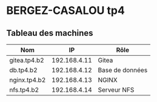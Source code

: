 # BERGEZ-CASALOU tp4

## Tableau des machines

| Nom             | IP           | Rôle            |
| --------------- | ------------ | --------------- |
| gitea.tp4.b2    | 192.168.4.11 | Gitea           |
| db.tp4.b2       | 192.168.4.12 | Base de données |
| nginx.tp4.b2    | 192.168.4.13 | NGINX           |
| nfs.tp4.b2      | 192.168.4.14 | Serveur NFS     |

